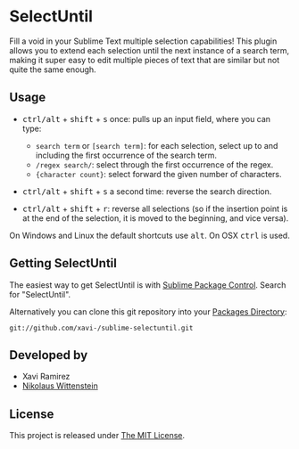 # SelectUntil

Fill a void in your Sublime Text multiple selection capabilities! This plugin allows you to extend each selection until the next instance of a search term, making it super easy to edit multiple pieces of text that are similar but not quite the same enough.

## Usage

- <kbd>ctrl/alt</kbd> + <kbd>shift</kbd> + <kbd>s</kbd> once: pulls up an input field, where you can type:

	- `search term` or `[search term]`: for each selection, select up to and including the first occurrence of the search term.
	- `/regex search/`: select through the first occurrence of the regex.
	- `{character count}`: select forward the given number of characters.

- <kbd>ctrl/alt</kbd> + <kbd>shift</kbd> + <kbd>s</kbd> a second time: reverse the search direction.

- <kbd>ctrl/alt</kbd> + <kbd>shift</kbd> + <kbd>r</kbd>: reverse all selections (so if the insertion point is at the end of the selection, it is moved to the beginning, and vice versa).

On Windows and Linux the default shortcuts use <kbd>alt</kbd>.  On OSX <kbd>ctrl</kbd> is used.

## Getting SelectUntil

The easiest way to get SelectUntil is with [Sublime Package Control](http://wbond.net/sublime_packages/package_control/installation).  Search for "SelectUntil".

Alternatively you can clone this git repository into your [Packages Directory](http://sublimetext.info/docs/en/basic_concepts.html):

	git://github.com/xavi-/sublime-selectuntil.git

## Developed by

* Xavi Ramirez
* [Nikolaus Wittenstein](https://github.com/adzenith)

## License

This project is released under [The MIT License](http://www.opensource.org/licenses/mit-license.php).
